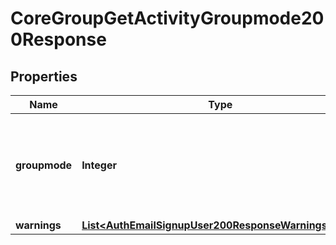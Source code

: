 

# CoreGroupGetActivityGroupmode200Response


## Properties

| Name | Type | Description | Notes |
|------------ | ------------- | ------------- | -------------|
|**groupmode** | **Integer** | group mode:                                                     0 for no groups, 1 for separate groups, 2 for visible groups |  |
|**warnings** | [**List&lt;AuthEmailSignupUser200ResponseWarningsInner&gt;**](AuthEmailSignupUser200ResponseWarningsInner.md) |  |  [optional] |



